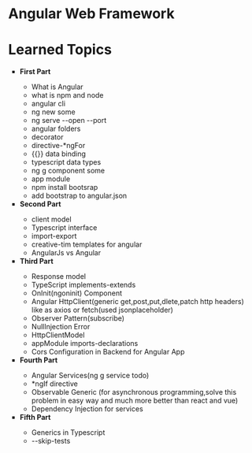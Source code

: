 # Angular Web Framework
<h1>Learned Topics</h1>
<ul type=square>
     <li><strong>First Part</strong></li>
      <ul type="circle">
      <li>What is Angular</li>
      <li>what is npm and node</li>
      <li>angular cli </li>
      <li>ng new some</li>
      <li>ng serve --open --port</li>
      <li>angular folders</li>
      <li>decorator</li>
      <li>directive-*ngFor</li>
      <li>{{}} data binding</li>
      <li>typescript data types</li>
      <li>ng g component some</li>
      <li>app module</li>
      <li>npm install bootsrap</li>
      <li>add bootstrap to angular.json</li>
   </ul>
  <li><strong>Second Part</strong></li>
  <ul type="circle">
  <li>client model</li>
  <li>Typescript interface</li>
  <li>import-export</li>
  <li>creative-tim templates for angular</li>
  <li>AngularJs vs Angular</li>
  </ul>
    <li><strong>Third Part</strong></li>
    <ul type="circle">
    <li>Response model</li>
    <li>TypeScript implements-extends</li>
    <li>OnInit(ngoninit) Component</li>
    <li> Angular HttpClient(generic get<Type>,post,put,dlete,patch http headers) like as axios or fetch(used jsonplaceholder)</li>
    <li>Observer Pattern(subscribe)</li>
    <li>NullInjection Error</li>
    <li>HttpClientModel</li><li>appModule imports-declarations</li><li>Cors Configuration in Backend for Angular App</li>
  </ul>
     <li><strong>Fourth Part</strong></li>
   <ul type="circle">
    <li>Angular Services(ng g service todo)</li>
    <li>*ngIf directive</li>
    <li>Observable Generic (for asynchronous programming,solve this problem in easy way and much more better than react and vue)</li>
    <li>Dependency Injection for services</li>
   </ul>
          <li><strong>Fifth Part</strong></li>
   <ul type="circle">
    <li>Generics in Typescript</li>
        <li>--skip-tests</li>
   </ul>
</ul>

